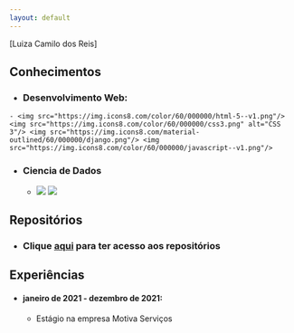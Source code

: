 ```yaml
---
layout: default
---
```


[Luiza Camilo dos Reis]

## Conhecimentos

- ### Desenvolvimento Web:
<!--    - <figure><img src="https://img.icons8.com/color/60/000000/html-5--v1.png" alt="HTML5"/><figcaption>HTML5</figcaption></figure> 
    - <figure><img src="https://img.icons8.com/color/60/000000/css3.png" alt="CSS 3"/><figcaption>CSS3</figcaption></figure> 
!-->

    - <img src="https://img.icons8.com/color/60/000000/html-5--v1.png"/> <img src="https://img.icons8.com/color/60/000000/css3.png" alt="CSS 3"/> <img src="https://img.icons8.com/material-outlined/60/000000/django.png"/> <img src="https://img.icons8.com/color/60/000000/javascript--v1.png"/>



- ### Ciencia de Dados
    - <img src="https://img.icons8.com/color/60/000000/python--v1.png"/> <img src="https://img.icons8.com/ios-filled/60/000000/circled-r.png"/>

## Repositórios

- ### Clique [aqui](./another-page.html) para ter acesso aos repositórios

## Experiências



- #### janeiro de 2021 - dezembro de 2021: 
    - Estágio na empresa Motiva Serviços




    

    